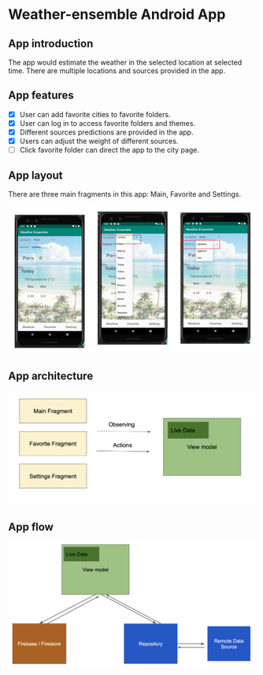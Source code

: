 # Weather-ensemble Android App
 
## App introduction
The app would estimate the weather in the selected location at selected time. 
There are multiple locations and sources provided in the app. 

## App features

- [X] User can add favorite cities to favorite folders.
- [X] User can log in to access favorite folders and themes.
- [X] Different sources predictions are provided in the app.
- [X] Users can adjust the weight of different sources.
- [ ] Click favorite folder can direct the app to the city page.

## App layout 
There are three main fragments in this app: Main, Favorite and Settings.

![Image](https://github.com/cylee81/weather-ensemble/blob/main/assets/app_layout.png)

## App architecture

![Image](https://github.com/cylee81/weather-ensemble/blob/main/assets/app_architecture.png)

## App flow
![Image](https://github.com/cylee81/weather-ensemble/blob/main/assets/app_flow.png)

